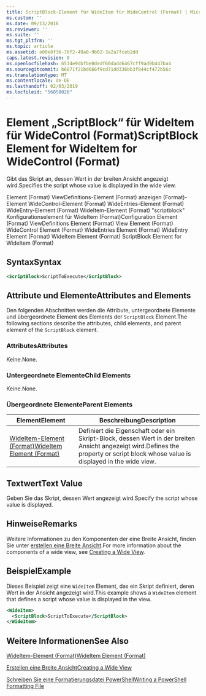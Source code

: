 ```yaml
---
title: ScriptBlock-Element für WideItem für WideControl (Format) | Microsoft-Dokumentation
ms.custom: ''
ms.date: 09/13/2016
ms.reviewer: ''
ms.suite: ''
ms.tgt_pltfrm: ''
ms.topic: article
ms.assetid: e00e8f36-76f2-49a0-9b02-3a2a7fceb2dd
caps.latest.revision: 8
ms.openlocfilehash: 6534e9dbfbe0dedf60dadd6467cff9ad9b447ba4
ms.sourcegitcommit: b6871f21bd666f9cd71dd336bb3f844cf472b56c
ms.translationtype: MT
ms.contentlocale: de-DE
ms.lasthandoff: 02/03/2019
ms.locfileid: "56858026"
---
```

# <a name="scriptblock-element-for-wideitem-for-widecontrol-format"></a><span data-ttu-id="8a946-102">Element „ScriptBlock“ für WideItem für WideControl (Format)</span><span class="sxs-lookup"><span data-stu-id="8a946-102">ScriptBlock Element for WideItem for WideControl (Format)</span></span>

<span data-ttu-id="8a946-103">Gibt das Skript an, dessen Wert in der breiten Ansicht angezeigt wird.</span><span class="sxs-lookup"><span data-stu-id="8a946-103">Specifies the script whose value is displayed in the wide view.</span></span>

<span data-ttu-id="8a946-104">Element (Format) ViewDefinitions-Element (Format) anzeigen (Format)-Element WideControl-Element (Format) WideEntries-Element (Format) WideEntry-Element (Format) WideItem-Element (Format) "scriptblock" Konfigurationselement für WideItem (Format)</span><span class="sxs-lookup"><span data-stu-id="8a946-104">Configuration Element (Format) ViewDefinitions Element (Format) View Element (Format) WideControl Element (Format) WideEntries Element (Format) WideEntry Element (Format) WideItem Element (Format) ScriptBlock Element for WideItem (Format)</span></span>

## <a name="syntax"></a><span data-ttu-id="8a946-105">Syntax</span><span class="sxs-lookup"><span data-stu-id="8a946-105">Syntax</span></span>

```xml
<ScriptBlock>ScriptToExecute</ScriptBlock>
```

## <a name="attributes-and-elements"></a><span data-ttu-id="8a946-106">Attribute und Elemente</span><span class="sxs-lookup"><span data-stu-id="8a946-106">Attributes and Elements</span></span>

<span data-ttu-id="8a946-107">Den folgenden Abschnitten werden die Attribute, untergeordnete Elemente und übergeordnete Element des Elements der `ScriptBlock` Element.</span><span class="sxs-lookup"><span data-stu-id="8a946-107">The following sections describe the attributes, child elements, and parent element of the `ScriptBlock` element.</span></span>

### <a name="attributes"></a><span data-ttu-id="8a946-108">Attributes</span><span class="sxs-lookup"><span data-stu-id="8a946-108">Attributes</span></span>

<span data-ttu-id="8a946-109">Keine.</span><span class="sxs-lookup"><span data-stu-id="8a946-109">None.</span></span>

### <a name="child-elements"></a><span data-ttu-id="8a946-110">Untergeordnete Elemente</span><span class="sxs-lookup"><span data-stu-id="8a946-110">Child Elements</span></span>

<span data-ttu-id="8a946-111">Keine.</span><span class="sxs-lookup"><span data-stu-id="8a946-111">None.</span></span>

### <a name="parent-elements"></a><span data-ttu-id="8a946-112">Übergeordnete Elemente</span><span class="sxs-lookup"><span data-stu-id="8a946-112">Parent Elements</span></span>

|<span data-ttu-id="8a946-113">Element</span><span class="sxs-lookup"><span data-stu-id="8a946-113">Element</span></span>|<span data-ttu-id="8a946-114">Beschreibung</span><span class="sxs-lookup"><span data-stu-id="8a946-114">Description</span></span>|
|-------------|-----------------|
|[<span data-ttu-id="8a946-115">WideItem-Element (Format)</span><span class="sxs-lookup"><span data-stu-id="8a946-115">WideItem Element (Format)</span></span>](./wideitem-element-for-widecontrol-format.md)|<span data-ttu-id="8a946-116">Definiert die Eigenschaft oder ein Skript-Block, dessen Wert in der breiten Ansicht angezeigt wird.</span><span class="sxs-lookup"><span data-stu-id="8a946-116">Defines the property or script block whose value is displayed in the wide view.</span></span>|

## <a name="text-value"></a><span data-ttu-id="8a946-117">Textwert</span><span class="sxs-lookup"><span data-stu-id="8a946-117">Text Value</span></span>

<span data-ttu-id="8a946-118">Geben Sie das Skript, dessen Wert angezeigt wird.</span><span class="sxs-lookup"><span data-stu-id="8a946-118">Specify the script whose value is displayed.</span></span>

## <a name="remarks"></a><span data-ttu-id="8a946-119">Hinweise</span><span class="sxs-lookup"><span data-stu-id="8a946-119">Remarks</span></span>

<span data-ttu-id="8a946-120">Weitere Informationen zu den Komponenten der eine Breite Ansicht, finden Sie unter [erstellen eine Breite Ansicht](./creating-a-wide-view.md).</span><span class="sxs-lookup"><span data-stu-id="8a946-120">For more information about the components of a wide view, see [Creating a Wide View](./creating-a-wide-view.md).</span></span>

## <a name="example"></a><span data-ttu-id="8a946-121">Beispiel</span><span class="sxs-lookup"><span data-stu-id="8a946-121">Example</span></span>

<span data-ttu-id="8a946-122">Dieses Beispiel zeigt eine `WideItem` Element, das ein Skript definiert, deren Wert in der Ansicht angezeigt wird.</span><span class="sxs-lookup"><span data-stu-id="8a946-122">This example shows a `WideItem` element that defines a script whose value is displayed in the view.</span></span>

```xml
<WideItem>
  <ScriptBlock>ScriptToExecute</ScriptBlock>
</WideItem>
```

## <a name="see-also"></a><span data-ttu-id="8a946-123">Weitere Informationen</span><span class="sxs-lookup"><span data-stu-id="8a946-123">See Also</span></span>

[<span data-ttu-id="8a946-124">WideItem-Element (Format)</span><span class="sxs-lookup"><span data-stu-id="8a946-124">WideItem Element (Format)</span></span>](./wideitem-element-for-widecontrol-format.md)

[<span data-ttu-id="8a946-125">Erstellen eine Breite Ansicht</span><span class="sxs-lookup"><span data-stu-id="8a946-125">Creating a Wide View</span></span>](./creating-a-wide-view.md)

[<span data-ttu-id="8a946-126">Schreiben Sie eine Formatierungsdatei PowerShell</span><span class="sxs-lookup"><span data-stu-id="8a946-126">Writing a PowerShell Formatting File</span></span>](./writing-a-powershell-formatting-file.md)
